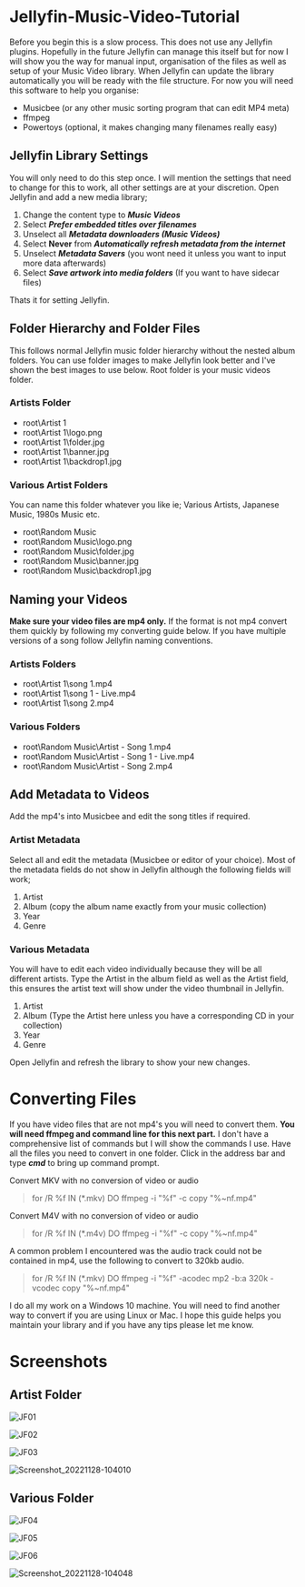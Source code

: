 
# Jellyfin-Music-Video-Tutorial
Before you begin this is a slow process. This does not use any Jellyfin plugins. Hopefully in the future Jellyfin can manage this itself but for now I will show you the way for manual input, organisation of the files as well as setup of your Music Video library. When Jellyfin can update the library automatically you will be ready with the file structure. For now you will need this software to help you organise:
- Musicbee (or any other music sorting program that can edit MP4 meta)
- ffmpeg
- Powertoys (optional, it makes changing many filenames really easy)
## Jellyfin Library Settings
You will only need to do this step once. I will mention the settings that need to change for this to work, all other settings are at your discretion. Open Jellyfin and add a new media library;
1. Change the content type to ***Music Videos***
2. Select ***Prefer embedded titles over filenames***
3. Unselect all ***Metadata downloaders (Music Videos)***
4. Select **Never** from ***Automatically refresh metadata from the internet***
5. Unselect ***Metadata Savers*** (you wont need it unless you want to input more data afterwards)
6. Select ***Save artwork into media folders*** (If you want to have sidecar files)

Thats it for setting Jellyfin.
## Folder Hierarchy and Folder Files
This follows normal Jellyfin music folder hierarchy without the nested album folders. You can use folder images to make Jellyfin look better and I've shown the best images to use below. Root folder is your music videos folder.
### Artists Folder
- root\Artist 1
- root\Artist 1\logo.png
- root\Artist 1\folder.jpg
- root\Artist 1\banner.jpg
- root\Artist 1\backdrop1.jpg
### Various Artist Folders
You can name this folder whatever you like ie; Various Artists, Japanese Music, 1980s Music etc.
- root\Random Music
- root\Random Music\logo.png
- root\Random Music\folder.jpg
- root\Random Music\banner.jpg
- root\Random Music\backdrop1.jpg
## Naming your Videos
**Make sure your video files are mp4 only.** If the format is not mp4 convert them quickly by following my converting guide below. If you have multiple versions of a song follow Jellyfin naming conventions.
### Artists Folders
- root\Artist 1\song 1.mp4
- root\Artist 1\song 1 - Live.mp4
- root\Artist 1\song 2.mp4
### Various Folders
- root\Random Music\Artist - Song 1.mp4
- root\Random Music\Artist - Song 1 - Live.mp4
- root\Random Music\Artist - Song 2.mp4
## Add Metadata to Videos
Add the mp4's into Musicbee and edit the song titles if required. 
### Artist Metadata
Select all and edit the metadata (Musicbee or editor of your choice). Most of the metadata fields do not show in Jellyfin although the following fields will work;
1. Artist
2. Album (copy the album name exactly from your music collection)
3. Year
4. Genre
### Various Metadata
You will have to edit each video individually because they will be all different artists. Type the Artist in the album field as well as the Artist field, this ensures the artist text will show under the video thumbnail in Jellyfin.
1. Artist
2. Album (Type the Artist here unless you have a corresponding CD in your collection)
3. Year
4. Genre

Open Jellyfin and refresh the library to show your new changes.

# Converting Files
If you have video files that are not mp4's you will need to convert them. **You will need ffmpeg and command line for this next part.** I don't have a comprehensive list of commands but I will show the commands I use. Have all the files you need to convert in one folder. Click in the address bar and type ***cmd*** to bring up command prompt.

Convert MKV with no conversion of video or audio
> for /R %f IN (*.mkv) DO ffmpeg -i "%f" -c copy "%~nf.mp4"

Convert M4V with no conversion of video or audio
> for /R %f IN (*.m4v) DO ffmpeg -i "%f" -c copy "%~nf.mp4"

A common problem I encountered was the audio track could not be contained in mp4, use the following to convert to 320kb audio.
> for /R %f IN (*.mkv) DO ffmpeg -i "%f" -acodec mp2 -b:a 320k  -vcodec copy "%~nf.mp4"

I do all my work on a Windows 10 machine. You will need to find another way to convert if you are using Linux or Mac. I hope this guide helps you maintain your library and if you have any tips please let me know.
# Screenshots
## Artist Folder
![JF01](https://user-images.githubusercontent.com/71749877/204130013-1eca7df7-9569-4497-b1a4-ace95c06231c.JPG)

![JF02](https://user-images.githubusercontent.com/71749877/204130014-16b07d47-0f10-4d36-88ae-a9ae5a4824f0.JPG)

![JF03](https://user-images.githubusercontent.com/71749877/204130015-6aec7faa-dbb8-4766-88b7-46054e9371b2.JPG)

![Screenshot_20221128-104010](https://user-images.githubusercontent.com/71749877/204189824-f6b63c54-4588-4288-bfd4-53f07c541c90.png)
## Various Folder
![JF04](https://user-images.githubusercontent.com/71749877/204130016-9ff857b2-643e-4592-a713-a1f710b01935.JPG)

![JF05](https://user-images.githubusercontent.com/71749877/204130017-9c08799e-6fba-44cc-85e4-53ba5d1796c5.JPG)

![JF06](https://user-images.githubusercontent.com/71749877/204130018-118a1a4a-c7aa-48de-9ffa-7ca778308fb6.JPG)

![Screenshot_20221128-104048](https://user-images.githubusercontent.com/71749877/204189827-a627af31-5bbf-4e34-b5d9-d070ffd2e392.png)
